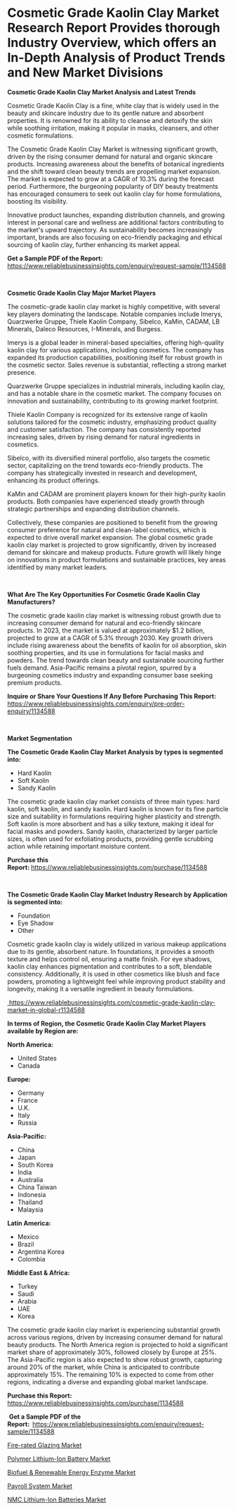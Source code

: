 <p><h1>Cosmetic Grade Kaolin Clay Market Research Report Provides thorough Industry Overview, which offers an In-Depth Analysis of Product Trends and New Market Divisions</h1></p><p><strong>Cosmetic Grade Kaolin Clay Market Analysis and Latest Trends</strong></p>
<p><p>Cosmetic Grade Kaolin Clay is a fine, white clay that is widely used in the beauty and skincare industry due to its gentle nature and absorbent properties. It is renowned for its ability to cleanse and detoxify the skin while soothing irritation, making it popular in masks, cleansers, and other cosmetic formulations. </p><p>The Cosmetic Grade Kaolin Clay Market is witnessing significant growth, driven by the rising consumer demand for natural and organic skincare products. Increasing awareness about the benefits of botanical ingredients and the shift toward clean beauty trends are propelling market expansion. The market is expected to grow at a CAGR of 10.3% during the forecast period. Furthermore, the burgeoning popularity of DIY beauty treatments has encouraged consumers to seek out kaolin clay for home formulations, boosting its visibility. </p><p>Innovative product launches, expanding distribution channels, and growing interest in personal care and wellness are additional factors contributing to the market's upward trajectory. As sustainability becomes increasingly important, brands are also focusing on eco-friendly packaging and ethical sourcing of kaolin clay, further enhancing its market appeal.</p></p>
<p><strong>Get a Sample PDF of the Report:&nbsp;</strong> <a href="https://www.reliablebusinessinsights.com/enquiry/request-sample/1134588?utm_campaign=48&utm_medium=2&utm_source=Github&utm_content=ia&utm_term=08102024&utm_id=cosmetic-grade-kaolin-clay">https://www.reliablebusinessinsights.com/enquiry/request-sample/1134588</a></p>
<p>&nbsp;</p>
<p><strong>Cosmetic Grade Kaolin Clay Major Market Players</strong></p>
<p><p>The cosmetic-grade kaolin clay market is highly competitive, with several key players dominating the landscape. Notable companies include Imerys, Quarzwerke Gruppe, Thiele Kaolin Company, Sibelco, KaMin, CADAM, LB Minerals, Daleco Resources, I-Minerals, and Burgess. </p><p>Imerys is a global leader in mineral-based specialties, offering high-quality kaolin clay for various applications, including cosmetics. The company has expanded its production capabilities, positioning itself for robust growth in the cosmetic sector. Sales revenue is substantial, reflecting a strong market presence.</p><p>Quarzwerke Gruppe specializes in industrial minerals, including kaolin clay, and has a notable share in the cosmetic market. The company focuses on innovation and sustainability, contributing to its growing market footprint.</p><p>Thiele Kaolin Company is recognized for its extensive range of kaolin solutions tailored for the cosmetic industry, emphasizing product quality and customer satisfaction. The company has consistently reported increasing sales, driven by rising demand for natural ingredients in cosmetics.</p><p>Sibelco, with its diversified mineral portfolio, also targets the cosmetic sector, capitalizing on the trend towards eco-friendly products. The company has strategically invested in research and development, enhancing its product offerings.</p><p>KaMin and CADAM are prominent players known for their high-purity kaolin products. Both companies have experienced steady growth through strategic partnerships and expanding distribution channels.</p><p>Collectively, these companies are positioned to benefit from the growing consumer preference for natural and clean-label cosmetics, which is expected to drive overall market expansion. The global cosmetic grade kaolin clay market is projected to grow significantly, driven by increased demand for skincare and makeup products. Future growth will likely hinge on innovations in product formulations and sustainable practices, key areas identified by many market leaders.</p></p>
<p>&nbsp;</p>
<p><strong>What Are The Key Opportunities For Cosmetic Grade Kaolin Clay Manufacturers?</strong></p>
<p><p>The cosmetic grade kaolin clay market is witnessing robust growth due to increasing consumer demand for natural and eco-friendly skincare products. In 2023, the market is valued at approximately $1.2 billion, projected to grow at a CAGR of 5.3% through 2030. Key growth drivers include rising awareness about the benefits of kaolin for oil absorption, skin soothing properties, and its use in formulations for facial masks and powders. The trend towards clean beauty and sustainable sourcing further fuels demand. Asia-Pacific remains a pivotal region, spurred by a burgeoning cosmetics industry and expanding consumer base seeking premium products.</p></p>
<p><strong>Inquire or Share Your Questions If Any Before Purchasing This Report:</strong> <a href="https://www.reliablebusinessinsights.com/enquiry/pre-order-enquiry/1134588?utm_campaign=48&utm_medium=2&utm_source=Github&utm_content=ia&utm_term=08102024&utm_id=cosmetic-grade-kaolin-clay">https://www.reliablebusinessinsights.com/enquiry/pre-order-enquiry/1134588</a></p>
<p>&nbsp;</p>
<p><strong>Market Segmentation</strong></p>
<p><strong>The Cosmetic Grade Kaolin Clay Market Analysis by types is segmented into:</strong></p>
<p><ul><li>Hard Kaolin</li><li>Soft Kaolin</li><li>Sandy Kaolin</li></ul></p>
<p><p>The cosmetic grade kaolin clay market consists of three main types: hard kaolin, soft kaolin, and sandy kaolin. Hard kaolin is known for its fine particle size and suitability in formulations requiring higher plasticity and strength. Soft kaolin is more absorbent and has a silky texture, making it ideal for facial masks and powders. Sandy kaolin, characterized by larger particle sizes, is often used for exfoliating products, providing gentle scrubbing action while retaining important moisture content.</p></p>
<p><strong>Purchase this Report:&nbsp;</strong><a href="https://www.reliablebusinessinsights.com/purchase/1134588?utm_campaign=48&utm_medium=2&utm_source=Github&utm_content=ia&utm_term=08102024&utm_id=cosmetic-grade-kaolin-clay">https://www.reliablebusinessinsights.com/purchase/1134588</a></p>
<p>&nbsp;</p>
<p><strong>The Cosmetic Grade Kaolin Clay Market Industry Research by Application is segmented into:</strong></p>
<p><ul><li>Foundation</li><li>Eye Shadow</li><li>Other</li></ul></p>
<p><p>Cosmetic grade kaolin clay is widely utilized in various makeup applications due to its gentle, absorbent nature. In foundations, it provides a smooth texture and helps control oil, ensuring a matte finish. For eye shadows, kaolin clay enhances pigmentation and contributes to a soft, blendable consistency. Additionally, it is used in other cosmetics like blush and face powders, promoting a lightweight feel while improving product stability and longevity, making it a versatile ingredient in beauty formulations.</p></p>
<p><a href="https://www.reliablebusinessinsights.com/cosmetic-grade-kaolin-clay-market-in-global-r1134588?utm_campaign=48&utm_medium=2&utm_source=Github&utm_content=ia&utm_term=08102024&utm_id=cosmetic-grade-kaolin-clay">&nbsp;https://www.reliablebusinessinsights.com/cosmetic-grade-kaolin-clay-market-in-global-r1134588</a></p>
<p><strong>In terms of Region, the Cosmetic Grade Kaolin Clay Market Players available by Region are:</strong></p>
<p>
    <p> <strong> North America: </strong>
        <ul>
            <li>United States</li>
            <li>Canada</li>
        </ul>
        </p> 
    <p> <strong> Europe: </strong>
        <ul>
            <li>Germany</li>
            <li>France</li>
            <li>U.K.</li>
            <li>Italy</li>
            <li>Russia</li>
        </ul>
        </p> 
    <p> <strong> Asia-Pacific: </strong>
        <ul>
            <li>China</li>
            <li>Japan</li>
            <li>South Korea</li>
            <li>India</li>
            <li>Australia</li>
            <li>China Taiwan</li>
            <li>Indonesia</li>
            <li>Thailand</li>
            <li>Malaysia</li>
        </ul>
        </p> 
    <p> <strong> Latin America: </strong>
        <ul>
            <li>Mexico</li>
            <li>Brazil</li>
            <li>Argentina Korea</li>
            <li>Colombia</li>
        </ul>
        </p> 
    <p> <strong> Middle East & Africa: </strong>
        <ul>
            <li>Turkey</li>
            <li>Saudi</li>
            <li>Arabia</li>
            <li>UAE</li>
            <li>Korea</li>
        </ul>
    </p>
    </p>
<p><p>The cosmetic grade kaolin clay market is experiencing substantial growth across various regions, driven by increasing consumer demand for natural beauty products. The North America region is projected to hold a significant market share of approximately 30%, followed closely by Europe at 25%. The Asia-Pacific region is also expected to show robust growth, capturing around 20% of the market, while China is anticipated to contribute approximately 15%. The remaining 10% is expected to come from other regions, indicating a diverse and expanding global market landscape.</p></p>
<p><strong>Purchase this Report: </strong><a href="https://www.reliablebusinessinsights.com/purchase/1134588?utm_campaign=48&utm_medium=2&utm_source=Github&utm_content=ia&utm_term=08102024&utm_id=cosmetic-grade-kaolin-clay">https://www.reliablebusinessinsights.com/purchase/1134588</a></p>
<p>&nbsp;<strong>Get a Sample PDF of the Report:&nbsp;&nbsp;</strong><a href="https://www.reliablebusinessinsights.com/enquiry/request-sample/1134588?utm_campaign=48&utm_medium=2&utm_source=Github&utm_content=ia&utm_term=08102024&utm_id=cosmetic-grade-kaolin-clay">https://www.reliablebusinessinsights.com/enquiry/request-sample/1134588</a></p>
<p><strong></strong></p>
<p><p><a href="https://github.com/alesiasc0na/Market-Research-Report-List-1/blob/main/fire-rated-glazing-market.md?utm_campaign=48&utm_medium=2&utm_source=Github&utm_content=ia&utm_term=08102024&utm_id=cosmetic-grade-kaolin-clay">Fire-rated Glazing Market</a></p><p><a href="https://issuu.com/reportprime-2/docs/polymer-lithium-ion-battery-market-_16631876093c91?utm_campaign=48&utm_medium=2&utm_source=Github&utm_content=ia&utm_term=08102024&utm_id=cosmetic-grade-kaolin-clay">Polymer Lithium-Ion Battery Market</a></p><p><a href="https://github.com/kathiestrine5ty/Market-Research-Report-List-1/blob/main/biofuel-renewable-energy-enzyme-market.md?utm_campaign=48&utm_medium=2&utm_source=Github&utm_content=ia&utm_term=08102024&utm_id=cosmetic-grade-kaolin-clay">Biofuel & Renewable Energy Enzyme Market</a></p><p><a href="https://www.linkedin.com/pulse/booming-payroll-system-market-sector-analysis-growth-projections-3bf3f?utm_campaign=48&utm_medium=2&utm_source=Github&utm_content=ia&utm_term=08102024&utm_id=cosmetic-grade-kaolin-clay">Payroll System Market</a></p><p><a href="https://issuu.com/reportprime-2/docs/nmc-lithium-ion-batteries-market-si_6c11185e6ac240?utm_campaign=48&utm_medium=2&utm_source=Github&utm_content=ia&utm_term=08102024&utm_id=cosmetic-grade-kaolin-clay">NMC Lithium-Ion Batteries Market</a></p></p>